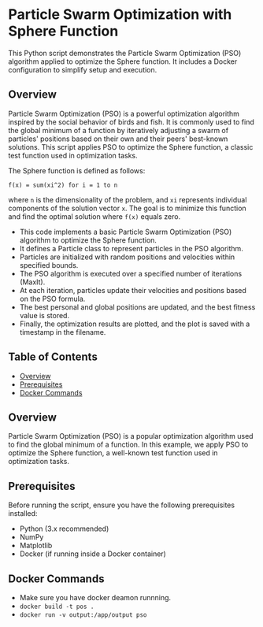 
# Particle Swarm Optimization with Sphere Function

This Python script demonstrates the Particle Swarm Optimization (PSO) algorithm applied to optimize the Sphere function. It includes a Docker configuration to simplify setup and execution.

## Overview

Particle Swarm Optimization (PSO) is a powerful optimization algorithm inspired by the social behavior of birds and fish. It is commonly used to find the global minimum of a function by iteratively adjusting a swarm of particles' positions based on their own and their peers' best-known solutions. This script applies PSO to optimize the Sphere function, a classic test function used in optimization tasks.

The Sphere function is defined as follows:

`f(x) = sum(xi^2) for i = 1 to n`

where `n` is the dimensionality of the problem, and `xi` represents individual components of the solution vector `x`. The goal is to minimize this function and find the optimal solution where `f(x)` equals zero.

 - This code implements a basic Particle Swarm Optimization (PSO) algorithm to optimize the Sphere function.
 - It defines a Particle class to represent particles in the PSO algorithm.
 - Particles are initialized with random positions and velocities within specified bounds.
 - The PSO algorithm is executed over a specified number of iterations (MaxIt).
 - At each iteration, particles update their velocities and positions based on the PSO formula.
 - The best personal and global positions are updated, and the best fitness value is stored.
 - Finally, the optimization results are plotted, and the plot is saved with a timestamp in the filename.


## Table of Contents

- [Overview](#overview)
- [Prerequisites](#prerequisites)
- [Docker Commands](#usage)


## Overview

Particle Swarm Optimization (PSO) is a popular optimization algorithm used to find the global minimum of a function. In this example, we apply PSO to optimize the Sphere function, a well-known test function used in optimization tasks.

## Prerequisites

Before running the script, ensure you have the following prerequisites installed:

- Python (3.x recommended)
- NumPy
- Matplotlib
- Docker (if running inside a Docker container)


## Docker Commands

 - Make sure you have docker deamon runnning. 
 - `docker build -t pos .`
 - `docker run -v output:/app/output pso`
